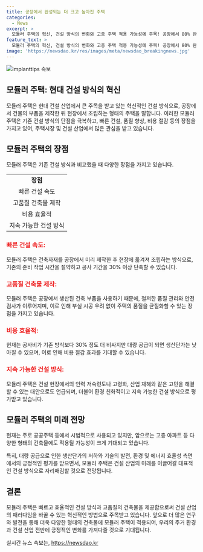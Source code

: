 ```yaml
---
title: 공장에서 완성되는 더 크고 높아진 주택
categories:
  - News
excerpt: >
  모듈러 주택의 혁신, 건설 방식의 변화와 고층 주택 적용 가능성에 주목! 공장에서 80% 완성된 집 부지에 조립되며 건설기간 30% 단축, 품질 균일. 고층 주택 계획도, 인력부족과 고령화 문제 해결책으로 떠오름. LH, 공사기간과 비용 획기적 감소 추구, 민간 시장까지 확대 목표. 모듈러 주택의 미래 가능성 높아져.
feature_text: >
  모듈러 주택의 혁신, 건설 방식의 변화와 고층 주택 적용 가능성에 주목! 공장에서 80% 완성된 집 부지에 조립되며 건설기간 30% 단축, 품질 균일. 고층 주택 계획도, 인력부족과 고령화 문제 해결책으로 떠오름. LH, 공사기간과 비용 획기적 감소 추구, 민간 시장까지 확대 목표. 모듈러 주택의 미래 가능성 높아져.
image: 'https://newsdao.kr/res/images/meta/newsdao_breakingnews.jpg'
---
```


<p><img src="https://newsdao.kr/res/images/meta/newsdao_breakingnews.jpg" alt="implanttips 속보" /></p>

<h2>모듈러 주택: 현대 건설 방식의 혁신</h2>

<p data-ke-size="size16">모듈러 주택은 현대 건설 산업에서 큰 주목을 받고 있는 혁신적인 건설 방식으로, 공장에서 건물의 부품을 제작한 뒤 현장에서 조립하는 형태의 주택을 말합니다. 이러한 모듈러 주택은 기존 건설 방식의 단점을 극복하고, 빠른 건설, 품질 향상, 비용 절감 등의 장점을 가지고 있어, 주택시장 및 건설 산업에서 많은 관심을 받고 있습니다.</p>

<h2 data-ke-size="size26">모듈러 주택의 장점</h2>

<p data-ke-size="size16">모듈러 주택은 기존 건설 방식과 비교했을 때 다양한 장점을 가지고 있습니다.</p>

<table>
  <tr>
    <td style="text-align: center; height: 17px;"><b>장점</b></td>
  </tr>
  <tr>
    <td style="text-align: center; height: 17px;">빠른 건설 속도</td>
  </tr>
  <tr>
    <td style="text-align: center; height: 17px;">고품질 건축물 제작</td>
  </tr>
  <tr>
    <td style="text-align: center; height: 17px;">비용 효율적</td>
  </tr>
  <tr>
    <td style="text-align: center; height: 17px;">지속 가능한 건설 방식</td>
  </tr>
</table>

<h3 data-ke-size="size24"><b><span style="color: #ee2323;">빠른 건설 속도:</span></b> </h3>

<p data-ke-size="size16">모듈러 주택은 건축자재를 공장에서 미리 제작한 후 현장에 옮겨져 조립하는 방식으로, 기존의 준비 작업 시간을 절약하고 공사 기간을 30% 이상 단축할 수 있습니다.</p>

<h3 data-ke-size="size24"><b><span style="color: #ee2323;">고품질 건축물 제작:</span></b></h3>

<p data-ke-size="size16">모듈러 주택은 공장에서 생산된 건축 부품을 사용하기 때문에, 철저한 품질 관리와 안전 검사가 이루어지며, 이로 인해 부실 시공 우려 없이 주택의 품질을 균질화할 수 있는 장점을 가지고 있습니다.</p>

<h3 data-ke-size="size24"><b><span style="color: #ee2323;">비용 효율적:</span></b></h3>

<p data-ke-size="size16">현재는 공사비가 기존 방식보다 30% 정도 더 비싸지만 대량 공급이 되면 생산단가는 낮아질 수 있으며, 이로 인해 비용 절감 효과를 기대할 수 있습니다.</p>

<h3 data-ke-size="size24"><b><span style="color: #ee2323;">지속 가능한 건설 방식:</span></b></h3>

<p data-ke-size="size16">모듈러 주택은 건설 현장에서의 인력 저숙련도나 고령화, 산업 재해와 같은 고민을 해결할 수 있는 대안으로도 언급되며, 더불어 환경 친화적이고 지속 가능한 건설 방식으로 평가받고 있습니다. </p>

<h2 data-ke-size="size26">모듈러 주택의 미래 전망</h2>

<p data-ke-size="size16">현재는 주로 공공주택 등에서 시범적으로 사용되고 있지만, 앞으로는 고층 아파트 등 다양한 형태의 건축물에도 적용될 가능성이 크게 기대되고 있습니다.</p>

<p data-ke-size="size16">특히, 대량 공급으로 인한 생산단가의 저하와 기술의 발전, 환경 및 에너지 효율성 측면에서의 긍정적인 평가를 받으면서, 모듈러 주택은 건설 산업의 미래를 이끌어갈 대표적인 건설 방식으로 자리매김할 것으로 전망됩니다.</p>

<h2 data-ke-size="size26">결론</h2>

<p data-ke-size="size16">모듈러 주택은 빠르고 효율적인 건설 방식과 고품질의 건축물을 제공함으로써 건설 산업의 패러다임을 바꿀 수 있는 혁신적인 방법으로 주목받고 있습니다. 앞으로 더 많은 연구와 발전을 통해 더욱 다양한 형태의 건축물에 모듈러 주택이 적용되어, 우리의 주거 환경과 건설 산업 전반에 긍정적인 변화를 가져다줄 것으로 기대됩니다.</p>
실시간 뉴스 속보는, <a href="https://newsdao.kr" rel="dofollow">https://newsdao.kr</a>


